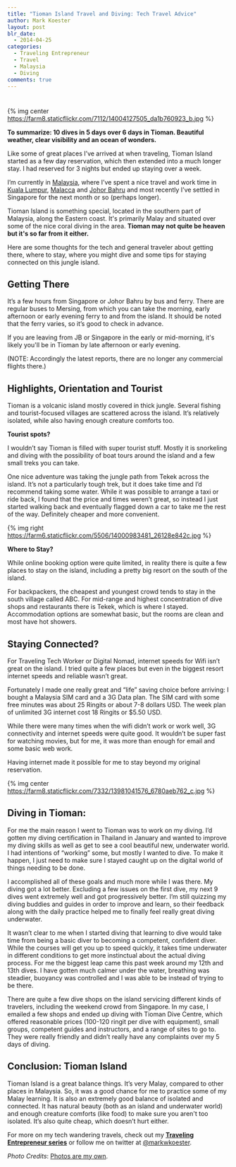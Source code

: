 ```yaml
---
title: "Tioman Island Travel and Diving: Tech Travel Advice"
author: Mark Koester
layout: post
blr_date:
  - 2014-04-25
categories:
  - Traveling Entrepreneur
  - Travel
  - Malaysia
  - Diving
comments: true
---
```

# 

{% img center https://farm8.staticflickr.com/7112/14004127505_da1b760923_b.jpg %}

**To summarize: 10 dives in 5 days over 6 days in Tioman. Beautiful weather, clear visibility and an ocean of wonders.** 

Like some of great places I’ve arrived at when traveling, Tioman Island started as a few day reservation, which then extended into a much longer stay. I had reserved for 3 nights but ended up staying over a week.

I’m currently in [Malaysia](http://www.markwk.com/category/malaysia/), where I’ve spent a nice travel and work time in [Kuala Lumpur](http://www.markwk.com/2014/04/travel-advice-from-kuala-lumpur-malaysia.html), [Malacca](http://www.markwk.com/2014/04/a-tech-travel-in-malacca-malaysia.html) and [Johor Bahru](http://www.markwk.com/2014/04/stopover-in-johor-bahru-malacca-malaysia.html) and most recently I’ve settled in Singapore for the next month or so (perhaps longer). 

Tioman Island is something special, located in the southern part of Malaysia, along the Eastern coast. It's primarily Malay and situated over some of the nice coral diving in the area. **Tioman may not quite be heaven but it's so far from it either.** 

Here are some thoughts for the tech and general traveler about getting there, where to stay, where you might dive and some tips for staying connected on this jungle island. 

<!--more-->

## Getting There

It’s a few hours from Singapore or Johor Bahru by bus and ferry. There are regular buses to Mersing, from which you can take the morning, early afternoon or early evening ferry to and from the island. It should be noted that the ferry varies, so it’s good to check in advance. 

If you are leaving from JB or Singapore in the early or mid-morning, it's likely you'll be in Tioman by late afternoon or early evening. 

(NOTE: Accordingly the latest reports, there are no longer any commercial flights there.)

## Highlights, Orientation and Tourist

Tioman is a volcanic island mostly covered in thick jungle. Several fishing and tourist-focused villages are scattered across the island. It’s relatively isolated, while also having enough creature comforts too.

__Tourist spots?__

I wouldn’t say Tioman is filled with super tourist stuff. Mostly it is snorkeling and diving with the possibility of boat tours around the island and a few small treks you can take. 

One nice adventure was taking the jungle path from Tekek across the island. It’s not a particularly tough trek, but it does take time and I’d recommend taking some water. While it was possible to arrange a taxi or ride back, I found that the price and times weren’t great, so instead I just started walking back and eventually flagged down a car to take me the rest of the way. Definitely cheaper and more convenient. 

{% img right https://farm6.staticflickr.com/5506/14000983481_26128e842c.jpg %}

__Where to Stay?__

While online booking option were quite limited, in reality there is quite a few places to stay on the island, including a pretty big resort on the south of the island. 

For backpackers, the cheapest and youngest crowd tends to stay in the south village called ABC. For mid-range and highest concentration of dive shops and restaurants there is Tekek, which is where I stayed. Accommodation options are somewhat basic, but the rooms are clean and most have hot showers.  

## Staying Connected? 

For Traveling Tech Worker or Digital Nomad, internet speeds for Wifi isn’t great on the island. I tried quite a few places but even in the biggest resort internet speeds and reliable wasn’t great. 

Fortunately I made one really great and “life” saving choice before arriving: I bought a Malaysia SIM card and a 3G Data plan. The SIM card with some free minutes was about 25 Ringits or about 7-8 dollars USD. The week plan of unlimited 3G internet cost 18 Ringits or $5.50 USD. 

While there were many times when the wifi didn’t work or work well, 3G connectivity and internet speeds were quite good. It wouldn’t be super fast for watching movies, but for me, it was more than enough for email and some basic web work. 

Having internet made it possible for me to stay beyond my original reservation. 

{% img center https://farm8.staticflickr.com/7332/13981041576_6780aeb762_c.jpg %}

## Diving in Tioman: 

For me the main reason I went to Tioman was to work on my diving. I’d gotten my diving certification in Thailand in January and wanted to improve my diving skills as well as get to see a cool beautiful new, underwater world. I had intentions of “working” some, but mostly I wanted to dive. To make it happen, I just need to make sure I stayed caught up on the digital world of things needing to be done. 

I accomplished all of these goals and much more while I was there. My diving got a lot better. Excluding a few issues on the first dive, my next 9 dives went extremely well and got progressively better. I’m still quizzing my diving buddies and guides in order to improve and learn, so their feedback along with the daily practice helped me to finally feel really great diving underwater. 

It wasn’t clear to me when I started diving that learning to dive would take time from being a basic diver to becoming a competent, confident diver. While the courses will get you up to speed quickly, it takes time underwater in different conditions to get more instinctual about the actual diving process. For me the biggest leap came this past week around my 12th and 13th dives. I have gotten much calmer under the water, breathing was steadier, buoyancy was controlled and I was able to be instead of trying to be there. 

There are quite a few dive shops on the island servicing different kinds of travelers, including the weekend crowd from Singapore. In my case, I emailed a few shops and ended up diving with Tioman Dive Centre, which offered reasonable prices (100-120 ringit per dive with equipment), small groups, competent guides and instructors, and a range of sites to go to. They were really friendly and didn’t really have any complaints over my 5 days of diving. 

## Conclusion: Tioman Island

Tioman Island is a great balance things. It’s very Malay, compared to other places in Malaysia. So, it was a good chance for me to practice some of my Malay learning. It is also an extremely good balance of isolated and connected. It has natural beauty (both as an island and underwater world) and enough creature comforts (like food) to make sure you aren't too isolated. It’s also quite cheap, which doesn’t hurt either. 

For more on my tech wandering travels, check out my [**Traveling Entrepreneur series**](http://www.markwk.com/category/traveling-entrepreneur/) or follow me on twitter at [@markwkoester](http://twitter.com/markwkoester).

*Photo Credits*: [Photos are my own](https://www.flickr.com/photos/markwkoester).